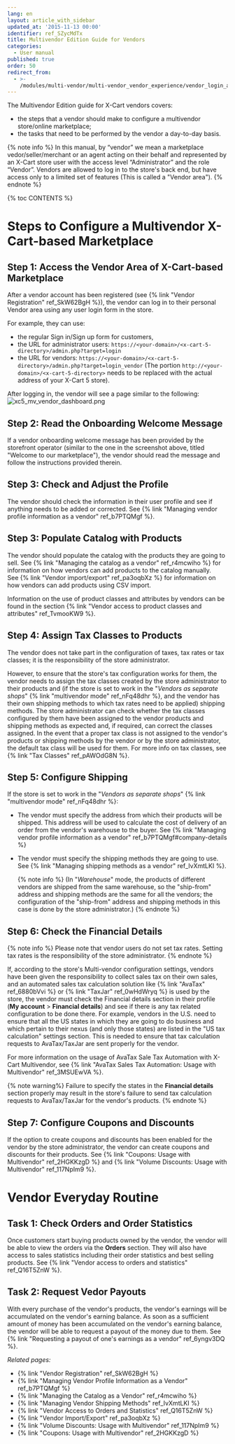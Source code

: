 ```yaml
---
lang: en
layout: article_with_sidebar
updated_at: '2015-11-13 00:00'
identifier: ref_SZycMdTx
title: Multivendor Edition Guide for Vendors
categories:
  - User manual
published: true
order: 50
redirect_from:
  - >-
    /modules/multi-vendor/multi-vendor_vendor_experience/vendor_login_and_first_steps.html
---
```

The Multivendor Edition guide for X-Cart vendors covers:
* the steps that a vendor should make to configure a multivendor store/online marketplace;
* the tasks that need to be performed by the vendor a day-to-day basis.

{% note info %}
In this manual, by “vendor” we mean a marketplace vedor/seller/merchant or an agent acting on their behalf and represented by an X-Cart store user with the access level “Administrator” and the role “Vendor”. Vendors are allowed to log in to the store's back end, but have access only to a limited set of features (This is called a "Vendor area").
{% endnote %}

{% toc CONTENTS %}

# Steps to Configure a Multivendor X-Cart-based Marketplace

## Step 1: Access the Vendor Area of X-Cart-based Marketplace

After a vendor account has been registered (see {% link "Vendor Registration" ref_SkW62BgH %}), the vendor can log in to their personal Vendor area using any user login form in the store. 

For example, they can use:

   * the regular Sign in/Sign up form for customers, 
   * the URL for administrator users: `https://<your-domain>/<x-cart-5-directory>/admin.php?target=login`
   * the URL for vendors: `https://<your-domain>/<x-cart-5-directory>/admin.php?target=login_vendor`
     (The portion `http://<your-domain>/<x-cart-5-directory>` needs to be replaced with the actual address of your X-Cart 5 store).

After logging in, the vendor will see a page similar to the following:
![xc5_mv_vendor_dashboard.png]({{site.baseurl}}/attachments/ref_SZycMdTx/xc5_mv_vendor_dashboard.png)

## Step 2: Read the Onboarding Welcome Message

If a vendor onboarding welcome message has been provided by the storefront operator (similar to the one in the screenshot above, titled "Welcome to our marketplace"), the vendor should read the message and follow the instructions provided therein. 

## Step 3: Check and Adjust the Profile

The vendor should check the information in their user profile and see if anything needs to be added or corrected. See {% link "Managing vendor profile information as a vendor" ref_b7PTQMgf %}.

## Step 3: Populate Catalog with Products

The vendor should populate the catalog with the products they are going to sell. See {% link "Managing the catalog as a vendor" ref_r4mcwiho %} for information on how vendors can add products to the catalog manually. See {% link "Vendor import/export" ref_pa3oqbXz %} for information on how vendors can add products using CSV import.
    
Information on the use of product classes and attributes by vendors can be found in the section {% link "Vendor access to product classes and attributes" ref_TvmooKW9 %}.

## Step 4: Assign Tax Classes to Products

The vendor does not take part in the configuration of taxes, tax rates or tax classes; it is the responsibility of the store administrator. 

However, to ensure that the store's tax configuration works for them, the vendor needs to assign the tax classes created by the store administrator to their products and (if the store is set to work in the "_Vendors as separate shops_" {% link "multivendor mode" ref_nFq48dhr %}, and the vendor has their own shipping methods to which tax rates need to be applied) shipping methods. The store administrator can check whether the tax classes configured by them have been assigned to the vendor products and shipping methods as expected and, if required, can correct the classes assigned. In the event that a proper tax class is not assigned to the vendor's products or shipping methods by the vendor or by the store administrator, the default tax class will be used for them. For more info on tax classes, see {% link "Tax Classes" ref_pAWOdG8N %}.

## Step 5: Configure Shipping

If the store is set to work in the "_Vendors as separate shops_" {% link "multivendor mode" ref_nFq48dhr %}:

*  The vendor must specify the address from which their products will be shipped. This address will be used to calculate the cost of delivery of an order from the vendor's warehouse to the buyer. See {% link "Managing vendor profile information as a vendor" ref_b7PTQMgf#company-details %}

*  The vendor must specify the shipping methods they are going to use. See {% link "Managing shipping methods as a vendor" ref_IvXmtLKI %}.

    {% note info %}
    (In "_Warehouse_" mode, the products of different vendors are shipped from the same warehouse, so the "ship-from" address and shipping methods are the same for all the vendors; the configuration of the "ship-from" address and shipping methods in this case is done by the store administrator.)
    {% endnote %}
    
## Step 6: Check the Financial Details

{% note info %}
Please note that vendor users do not set tax rates. Setting tax rates is the responsibility of the store administrator. 
{% endnote %}
      
If, according to the store's Multi-vendor configuration settings, vendors have been given the responsibility to collect sales tax on their own sales, and an automated sales tax calculation solution like {% link "AvaTax" ref_6880bVvi %} or {% link "TaxJar" ref_0wHdWryq %} is used by the store, the vendor must check the Financial details section in their profile (**My account** > **Financial details**) and see if there is any tax related configuration to be done there. For example, vendors in the U.S. need to ensure that all the US states in which they are going to do business and which pertain to their nexus (and only those states) are listed in the "US tax calculation" settings section. This is needed to ensure that tax calculation requests to AvaTax/TaxJar are sent properly for the vendor. 

For more information on the usage of AvaTax Sale Tax Automation with X-Cart Multivendor, see {% link "AvaTax Sales Tax Automation: Usage with Multivendor" ref_3MSUEwVA %}.

{% note warning%}
Failure to specify the states in the **Financial details** section properly may result in the store's failure to send tax calculation requests to AvaTax/TaxJar for the vendor's products. 
{% endnote %}
      
## Step 7: Configure Coupons and Discounts

If the option to create coupons and discounts has been enabled for the vendor by the store administrator, the vendor can create coupons and discounts for their products. See {% link "Coupons: Usage with Multivendor" ref_2HGKKzgD %} and {% link "Volume Discounts: Usage with Multivendor" ref_117NpIm9 %}.

# Vendor Everyday Routine 

## Task 1: Check Orders and Order Statistics

Once customers start buying products owned by the vendor, the vendor will be able to view the orders via the **Orders** section. They will also have access to sales statistics including their order statistics and best selling products. See {% link "Vendor access to orders and statistics" ref_Q16T5ZnW %}.

## Task 2: Request Vedor Payouts

With every purchase of the vendor's products, the vendor's earnings will be accumulated on the vendor's earning balance. As soon as a sufficient amount of money has been accumulated on the vendor's earning balance, the vendor will be able to request a payout of the money due to them. See {% link "Requesting a payout of one's earnings as a vendor" ref_6yngv3DQ %}.


_Related pages:_

   * {% link "Vendor Registration" ref_SkW62BgH %}
   * {% link "Managing Vendor Profile Information as a Vendor" ref_b7PTQMgf %}
   * {% link "Managing the Catalog as a Vendor" ref_r4mcwiho %}
   * {% link "Managing Vendor Shipping Methods" ref_IvXmtLKI %}
   * {% link "Vendor Access to Orders and Statistics" ref_Q16T5ZnW %}
   * {% link "Vendor Import/Export" ref_pa3oqbXz %}
   * {% link "Volume Discounts: Usage with Multivendor" ref_117NpIm9 %}
   * {% link "Coupons: Usage with Multivendor" ref_2HGKKzgD %}
